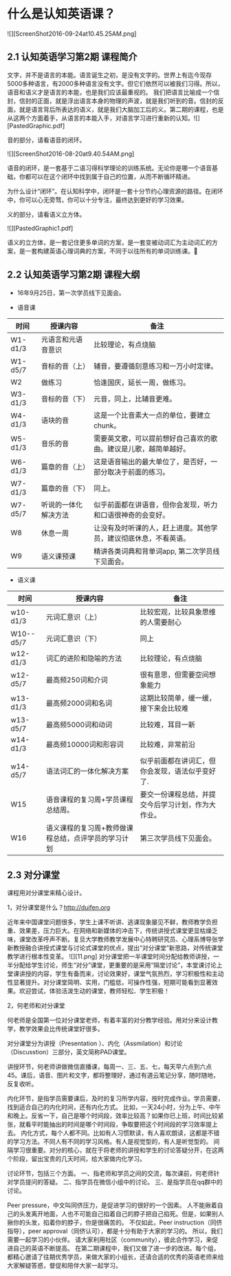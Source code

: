 # 什么是认知英语课？


![][ScreenShot2016-09-24at10.45.25AM.png]

## 2.1 认知英语学习第2期 课程简介

文字，并不是语言的本能。语言诞生之初，是没有文字的。世界上有迄今现存5000多种语言，有2000多种语言没有文字。但它们依然可以被我们习得。所以，语音和语义才是语言的本能，也是我们应该最重视的。
我们把语言比喻成一个信封，信封的正面，就是浮出语言本身的物理的声波，就是我们听到的音。信封的反面，就是语言背后所表达的语义，就是我们大脑加工后的义。第二期的课程，也是从这两个方面着手，从语言的本能入手，对语言学习进行重新的认知。![][PastedGraphic.pdf]

音的部分，请看语音的闭环。

![][ScreenShot2016-08-20at9.40.54AM.png]

语音的闭环，是一套基于二语习得科学理论的训练系统。无论你是哪一个语音基础，你都可以在这个闭环中找到属于自己的位置，从而不断循环精进。

为什么设计“闭环”。在认知科学中，闭环是一套十分节约心理资源的路径。在闭环中，你可以心无旁骛，你可以十分专注，最终达到更好的学习效果。

义的部分，请看语义立方体。

![][PastedGraphic1.pdf]

语义的立方体，是一套记住更多单词的方案，是一套变被动词汇为主动词汇的方案，是一套构建英语心理词典的方案，不同于以往所有的单词训练课。

## 2.2 认知英语学习第2期 课程大纲

- 16年9月25日，第一次学员线下见面会。

- 语音课

时间|授课内容|备注
--|--|--
W1-d1/3|元语言和元语音意识|比较理论，有点烧脑
W1-d5/7|音标的音（上）|辅音，要遵循刻意练习和一万小时定律。
W2|做练习|恰逢国庆，延长一周，做练习。
W3-d1/3|音标的音（下）|元音，同上，比辅音更难。
W4-d1/3|语块的音|这是一个比音素大一点的单位，要建立chunk。
W5-d1/3|音乐的音|需要英文歌，可以提前想好自己喜欢的歌曲。建议是儿歌，越简单越好。
W6-d1/3|篇章的音（上）|这是语音输出的最大单位了，是否好，一部分取决于前面的练习。
W7-d1/3|篇章的音（下）|同上。
W7-d5/7|听说的一体化解决方法|似乎前面都在讲语音，但你会发现，听力和口语很神奇的会变好。
W8|休息一周|让没有及时听课的人，赶上进度。其他学员，建议彻底休息，不看英语。
W9|语义课预课|精讲各类词典和背单词app, 第二次学员线下见面会。

- 语义课

时间|授课内容|备注
--|--|--
w10-d1/3|元词汇意识（上）|比较宏观，比较具象思维的人需要耐心
W10--d5/7|元词汇意识（下）|同上
w12-d1/3|词汇的进阶和隐喻的方法|比较理论，有点烧脑
w12-d5/7|最高频250词和介词|很有意思，但需要空间想象能力
w13-d1/3|最高频2000词和名词|这期比较简单，缓一缓，接下来会比较难
w13-d5/7|最高频5000词和动词|比较难，耳目一新
w14-d1/3|最高频10000词和形容词|比较难，非常前沿
w14-d5/7|语法词汇的一体化解决方案|似乎前面都在讲词汇，但你会发现，语法似乎变好了.
W15|语音课程的复习周+学员课程总结周。|要交一份课程总结，并提交今后学习计划，作为大作业。
W16|语义课程的复习周+教师做课程总结，点评学员的学习计划|第三次学员线下见面会。

## 2.3 对分课堂

课程用对分课堂来精心设计。

1，对分课堂是什么？http://duifen.org

近年来中国课堂问题很多，学生上课不听讲、逃课现象屡见不鲜，教师教学负担重、效果差，压力巨大。在网络和新媒体的冲击下，传统讲授式课堂更显枯燥乏味，课堂改革呼声不断。复旦大学教师教学发展中心特聘研究员、心理系博导张学新教授融合讲授式课堂与讨论式课堂的优点，提出“对分课堂”新思路，对传统课堂教学进行根本性变革。
![][11.png]
对分课堂把一半课堂时间分配给教师讲授，一半分配给学生讨论，师生“对分”课堂，更重要的是采用“隔堂讨论”，本堂课讨论上堂课讲授的内容，学生有备而来，讨论效果好，课堂气氛热烈，学习积极性和主动性显著提升。对分课堂简明、实用，门槛低，可操作性强，短期可能看到显著效果。欢迎尝试，体验活泼生动的课堂，教师轻松、学生积极！

2，何老师和对分课堂

何老师是全国第一位对分课堂老师，有着丰富的对分教学经验。用对分来设计教学，教学效果会比传统课堂好很多。

对分课堂分为讲授（Presentation ）、内化（Assmilation）和讨论（Discusstion）三部分，英文简称PAD课堂。

讲授环节，何老师讲做微信直播课，每周一、三、五、七，每天早六点到六点45。课后，语音、图片和文字，都将整理好，通过有道云笔记分享，随时随地，反复收听。

内化环节，是指学员需要课后，及时的复习所学内容，按时完成作业。学员需要，找到适合自己的内化时间，还有内化方式。
比如，一天24小时，分为上午、中午和晚上。反省一下，自己是哪个时间段，效率比较高？如果你已上班，时间比较紧张，就看平时能抽出的时间是哪个时间段，争取要把这个时间段的学习效率提上去。
内化方式，每个人都不同。比如有人习惯默读，有人喜欢朗读，这都是不错的学习方法。不同人有不同的学习风格。有人是视觉型的，有人是听觉型的。
间隔学习很重要。对分的核心，就在于将老师的讲授和学生的讨论答疑分开，在这两个阶段，留出宝贵的几天时间，给大家做内化学习。

讨论环节，包括三个方面。
一、指老师和学员之间的交流，每次课前，何老师针对学员提问的答疑。
二、指学员在微信小组中的讨论。
三、是指学员在qq群中的讨论。

Peer pressure，中文叫同侪压力，是促进学习的很好的一个因素。
人不能揪着自己的头发离开地面，人也不可能自己掐着自己的脖子把自己掐死。但是，如果别人揪你的头发，掐着你的脖子，你是很痛苦的。
不仅如此，Peer instruction（同侪指导），peer approval（同侪认可），都是十分有助于大家的学习的。
所以，我们需要一起学习的小伙伴。
请大家利用社区（community），彼此合作学习，来促进自己的英语不断提高。
在第二期课程中，我们又做了进一步的改进。每个组，都精心邀请了往期优秀学员，来做大家的小组长，还请合适的优秀的英语老师来给大家解疑答惑，督促和陪伴大家一起学习。
